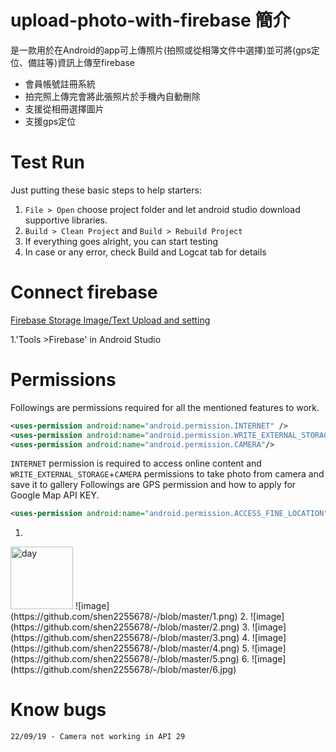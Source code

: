# upload-photo-with-firebase 簡介
是一款用於在Android的app可上傳照片(拍照或從相簿文件中選擇)並可將(gps定位、備註等)資訊上傳至firebase
* 會員帳號註冊系統
* 拍完照上傳完會將此張照片於手機內自動刪除
* 支援從相冊選擇圖片
* 支援gps定位
# Test Run
Just putting these basic steps to help starters:

1. `File > Open` choose project folder and let android studio download supportive libraries.
2. `Build > Clean Project` and `Build > Rebuild Project`
3. If everything goes alright, you can start testing
4. In case or any error, check Build and Logcat tab for details
# Connect firebase 
[Firebase Storage Image/Text Upload and setting](https://firebase.google.com/docs/storage/android/start)

1.'Tools >Firebase' in Android Studio

# Permissions
Followings are permissions required for all the mentioned features to work.
```xml
<uses-permission android:name="android.permission.INTERNET" />
<uses-permission android:name="android.permission.WRITE_EXTERNAL_STORAGE"/>
<uses-permission android:name="android.permission.CAMERA"/>
```
`INTERNET` permission is required to access online content and `WRITE_EXTERNAL_STORAGE`+`CAMERA` permissions to take photo from camera and save it to gallery
Followings  are GPS permission and  how to apply for Google Map API KEY.
```xml
<uses-permission android:name="android.permission.ACCESS_FINE_LOCATION" />
```
1.
<img src="https://github.com/shen2255678/-/blob/master/1.png" width="100" alt="day"/>
![image](https://github.com/shen2255678/-/blob/master/1.png)
2.
![image](https://github.com/shen2255678/-/blob/master/2.png)
3.
![image](https://github.com/shen2255678/-/blob/master/3.png)
4.
![image](https://github.com/shen2255678/-/blob/master/4.png)
5.
![image](https://github.com/shen2255678/-/blob/master/5.png)
6.
![image](https://github.com/shen2255678/-/blob/master/6.jpg)

# Know bugs
```
22/09/19 - Camera not working in API 29
```




